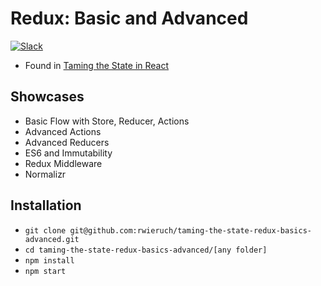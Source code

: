 # Redux: Basic and Advanced

[![Slack](https://slack-the-road-to-learn-react.wieruch.com/badge.svg)](https://slack-the-road-to-learn-react.wieruch.com/)

* Found in [Taming the State in React](https://roadtoreact.com/course-details?courseId=TAMING_THE_STATE)

## Showcases

* Basic Flow with Store, Reducer, Actions
* Advanced Actions
* Advanced Reducers
* ES6 and Immutability
* Redux Middleware
* Normalizr

## Installation

* `git clone git@github.com:rwieruch/taming-the-state-redux-basics-advanced.git`
* `cd taming-the-state-redux-basics-advanced/[any folder]`
* `npm install`
* `npm start`
